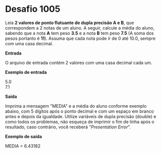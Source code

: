 # Desafio 1005

Leia **2 valores de ponto flutuante de dupla precisão A e B**, que correspondem a 2 notas de um aluno. A seguir, calcule a média do aluno, sabendo que a nota **A** tem peso **3.5** e a nota **B** tem peso **7.5** (A soma dos pesos portanto é **11**). Assuma que cada nota pode ir de 0 até 10.0, sempre com uma casa decimal.

**Entrada**

O arquivo de entrada contém 2 valores com uma casa decimal cada um.

**Exemplo de entrada**

5.0  
7.1


**Saída**

Imprima a mensagem "MEDIA" e a média do aluno conforme exemplo abaixo, com 5 dígitos após o ponto decimal e com um espaço em branco antes e depois da igualdade. Utilize variáveis de dupla precisão (double) e como todos os problemas, não esqueça de imprimir o fim de linha após o resultado, caso contrário, você receberá "_Presentation Error_".

**Exemplo de saída**

MEDIA = 6.43182


